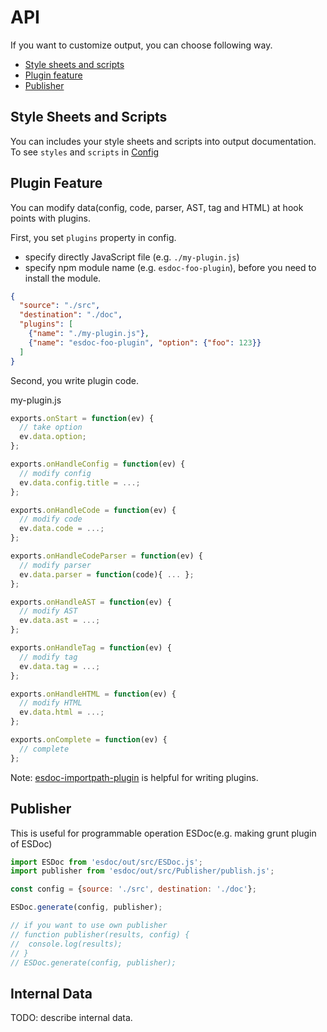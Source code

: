 # API
If you want to customize output, you can choose following way.

- [Style sheets and scripts](#style-sheets-and-scripts)
- [Plugin feature](#plugin-feature)
- [Publisher](#publisher)

## Style Sheets and Scripts
You can includes your style sheets and scripts into output documentation.
To see ``styles`` and ``scripts`` in [Config](./configuration/config.html)

## Plugin Feature
You can modify data(config, code, parser, AST, tag and HTML) at hook points with plugins.

First, you set ``plugins`` property in config.
- specify directly JavaScript file (e.g. `./my-plugin.js`)
- specify npm module name (e.g. `esdoc-foo-plugin`), before you need to install the module.

```json
{
  "source": "./src",
  "destination": "./doc",
  "plugins": [
    {"name": "./my-plugin.js"},
    {"name": "esdoc-foo-plugin", "option": {"foo": 123}}
  ]
}
```

Second, you write plugin code.

<div class="file-path">my-plugin.js</div>

```javascript
exports.onStart = function(ev) {
  // take option
  ev.data.option;
};

exports.onHandleConfig = function(ev) {
  // modify config
  ev.data.config.title = ...;
};

exports.onHandleCode = function(ev) {
  // modify code
  ev.data.code = ...;
};

exports.onHandleCodeParser = function(ev) {
  // modify parser
  ev.data.parser = function(code){ ... };
};

exports.onHandleAST = function(ev) {
  // modify AST
  ev.data.ast = ...;
};

exports.onHandleTag = function(ev) {
  // modify tag
  ev.data.tag = ...;
};

exports.onHandleHTML = function(ev) {
  // modify HTML
  ev.data.html = ...;
};

exports.onComplete = function(ev) {
  // complete
};
```

Note: [esdoc-importpath-plugin](https://github.com/esdoc/esdoc-importpath-plugin) is helpful for writing plugins.

## Publisher
This is useful for programmable operation ESDoc(e.g. making grunt plugin of ESDoc)

```javascript
import ESDoc from 'esdoc/out/src/ESDoc.js';
import publisher from 'esdoc/out/src/Publisher/publish.js';

const config = {source: './src', destination: './doc'};

ESDoc.generate(config, publisher);

// if you want to use own publisher
// function publisher(results, config) {
//  console.log(results);
// }
// ESDoc.generate(config, publisher);
```

## Internal Data
TODO: describe internal data.

